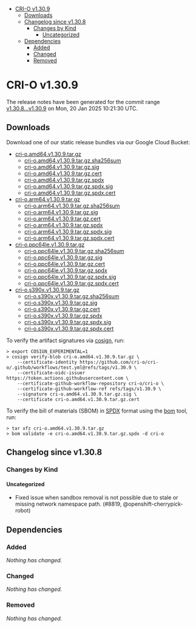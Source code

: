 - [CRI-O v1.30.9](#cri-o-v1309)
  - [Downloads](#downloads)
  - [Changelog since v1.30.8](#changelog-since-v1308)
    - [Changes by Kind](#changes-by-kind)
      - [Uncategorized](#uncategorized)
  - [Dependencies](#dependencies)
    - [Added](#added)
    - [Changed](#changed)
    - [Removed](#removed)

# CRI-O v1.30.9

The release notes have been generated for the commit range
[v1.30.8...v1.30.9](https://github.com/cri-o/cri-o/compare/v1.30.8...v1.30.9) on Mon, 20 Jan 2025 10:21:30 UTC.

## Downloads

Download one of our static release bundles via our Google Cloud Bucket:

- [cri-o.amd64.v1.30.9.tar.gz](https://storage.googleapis.com/cri-o/artifacts/cri-o.amd64.v1.30.9.tar.gz)
  - [cri-o.amd64.v1.30.9.tar.gz.sha256sum](https://storage.googleapis.com/cri-o/artifacts/cri-o.amd64.v1.30.9.tar.gz.sha256sum)
  - [cri-o.amd64.v1.30.9.tar.gz.sig](https://storage.googleapis.com/cri-o/artifacts/cri-o.amd64.v1.30.9.tar.gz.sig)
  - [cri-o.amd64.v1.30.9.tar.gz.cert](https://storage.googleapis.com/cri-o/artifacts/cri-o.amd64.v1.30.9.tar.gz.cert)
  - [cri-o.amd64.v1.30.9.tar.gz.spdx](https://storage.googleapis.com/cri-o/artifacts/cri-o.amd64.v1.30.9.tar.gz.spdx)
  - [cri-o.amd64.v1.30.9.tar.gz.spdx.sig](https://storage.googleapis.com/cri-o/artifacts/cri-o.amd64.v1.30.9.tar.gz.spdx.sig)
  - [cri-o.amd64.v1.30.9.tar.gz.spdx.cert](https://storage.googleapis.com/cri-o/artifacts/cri-o.amd64.v1.30.9.tar.gz.spdx.cert)
- [cri-o.arm64.v1.30.9.tar.gz](https://storage.googleapis.com/cri-o/artifacts/cri-o.arm64.v1.30.9.tar.gz)
  - [cri-o.arm64.v1.30.9.tar.gz.sha256sum](https://storage.googleapis.com/cri-o/artifacts/cri-o.arm64.v1.30.9.tar.gz.sha256sum)
  - [cri-o.arm64.v1.30.9.tar.gz.sig](https://storage.googleapis.com/cri-o/artifacts/cri-o.arm64.v1.30.9.tar.gz.sig)
  - [cri-o.arm64.v1.30.9.tar.gz.cert](https://storage.googleapis.com/cri-o/artifacts/cri-o.arm64.v1.30.9.tar.gz.cert)
  - [cri-o.arm64.v1.30.9.tar.gz.spdx](https://storage.googleapis.com/cri-o/artifacts/cri-o.arm64.v1.30.9.tar.gz.spdx)
  - [cri-o.arm64.v1.30.9.tar.gz.spdx.sig](https://storage.googleapis.com/cri-o/artifacts/cri-o.arm64.v1.30.9.tar.gz.spdx.sig)
  - [cri-o.arm64.v1.30.9.tar.gz.spdx.cert](https://storage.googleapis.com/cri-o/artifacts/cri-o.arm64.v1.30.9.tar.gz.spdx.cert)
- [cri-o.ppc64le.v1.30.9.tar.gz](https://storage.googleapis.com/cri-o/artifacts/cri-o.ppc64le.v1.30.9.tar.gz)
  - [cri-o.ppc64le.v1.30.9.tar.gz.sha256sum](https://storage.googleapis.com/cri-o/artifacts/cri-o.ppc64le.v1.30.9.tar.gz.sha256sum)
  - [cri-o.ppc64le.v1.30.9.tar.gz.sig](https://storage.googleapis.com/cri-o/artifacts/cri-o.ppc64le.v1.30.9.tar.gz.sig)
  - [cri-o.ppc64le.v1.30.9.tar.gz.cert](https://storage.googleapis.com/cri-o/artifacts/cri-o.ppc64le.v1.30.9.tar.gz.cert)
  - [cri-o.ppc64le.v1.30.9.tar.gz.spdx](https://storage.googleapis.com/cri-o/artifacts/cri-o.ppc64le.v1.30.9.tar.gz.spdx)
  - [cri-o.ppc64le.v1.30.9.tar.gz.spdx.sig](https://storage.googleapis.com/cri-o/artifacts/cri-o.ppc64le.v1.30.9.tar.gz.spdx.sig)
  - [cri-o.ppc64le.v1.30.9.tar.gz.spdx.cert](https://storage.googleapis.com/cri-o/artifacts/cri-o.ppc64le.v1.30.9.tar.gz.spdx.cert)
- [cri-o.s390x.v1.30.9.tar.gz](https://storage.googleapis.com/cri-o/artifacts/cri-o.s390x.v1.30.9.tar.gz)
  - [cri-o.s390x.v1.30.9.tar.gz.sha256sum](https://storage.googleapis.com/cri-o/artifacts/cri-o.s390x.v1.30.9.tar.gz.sha256sum)
  - [cri-o.s390x.v1.30.9.tar.gz.sig](https://storage.googleapis.com/cri-o/artifacts/cri-o.s390x.v1.30.9.tar.gz.sig)
  - [cri-o.s390x.v1.30.9.tar.gz.cert](https://storage.googleapis.com/cri-o/artifacts/cri-o.s390x.v1.30.9.tar.gz.cert)
  - [cri-o.s390x.v1.30.9.tar.gz.spdx](https://storage.googleapis.com/cri-o/artifacts/cri-o.s390x.v1.30.9.tar.gz.spdx)
  - [cri-o.s390x.v1.30.9.tar.gz.spdx.sig](https://storage.googleapis.com/cri-o/artifacts/cri-o.s390x.v1.30.9.tar.gz.spdx.sig)
  - [cri-o.s390x.v1.30.9.tar.gz.spdx.cert](https://storage.googleapis.com/cri-o/artifacts/cri-o.s390x.v1.30.9.tar.gz.spdx.cert)

To verify the artifact signatures via [cosign](https://github.com/sigstore/cosign), run:

```console
> export COSIGN_EXPERIMENTAL=1
> cosign verify-blob cri-o.amd64.v1.30.9.tar.gz \
    --certificate-identity https://github.com/cri-o/cri-o/.github/workflows/test.yml@refs/tags/v1.30.9 \
    --certificate-oidc-issuer https://token.actions.githubusercontent.com \
    --certificate-github-workflow-repository cri-o/cri-o \
    --certificate-github-workflow-ref refs/tags/v1.30.9 \
    --signature cri-o.amd64.v1.30.9.tar.gz.sig \
    --certificate cri-o.amd64.v1.30.9.tar.gz.cert
```

To verify the bill of materials (SBOM) in [SPDX](https://spdx.org) format using the [bom](https://sigs.k8s.io/bom) tool, run:

```console
> tar xfz cri-o.amd64.v1.30.9.tar.gz
> bom validate -e cri-o.amd64.v1.30.9.tar.gz.spdx -d cri-o
```

## Changelog since v1.30.8

### Changes by Kind

#### Uncategorized
 - Fixed issue when sandbox removal is not possible due to stale or missing network namespace path. (#8819, @openshift-cherrypick-robot)

## Dependencies

### Added
_Nothing has changed._

### Changed
_Nothing has changed._

### Removed
_Nothing has changed._
